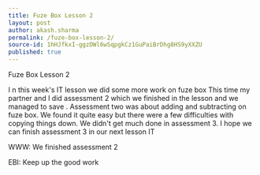 ```yaml
---
title: Fuze Box Lesson 2
layout: post
author: akash.sharma
permalink: /fuze-box-lesson-2/
source-id: 1hHJfkxI-ggzDWl6wSqpgkCz1GuPaiBrDhg8HS9yXXZU
published: true
---
```

Fuze Box Lesson 2

I n this week's IT lesson we did some more work on fuze box This time my partner and I did assessment 2 which we finished in the lesson and we managed to save . Assessment two was about adding and subtracting on fuze box. We found it quite easy but there were a few difficulties with copying things down. We didn't get much done in assessment 3. I hope we can finish assessment 3 in our next lesson IT

WWW: We finished assessment 2 

EBI: Keep up the good work 

